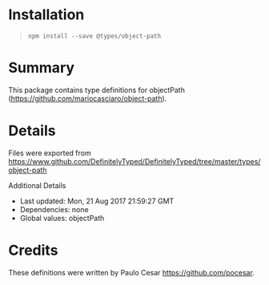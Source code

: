 # Installation
> `npm install --save @types/object-path`

# Summary
This package contains type definitions for objectPath (https://github.com/mariocasciaro/object-path).

# Details
Files were exported from https://www.github.com/DefinitelyTyped/DefinitelyTyped/tree/master/types/object-path

Additional Details
 * Last updated: Mon, 21 Aug 2017 21:59:27 GMT
 * Dependencies: none
 * Global values: objectPath

# Credits
These definitions were written by Paulo Cesar <https://github.com/pocesar>.
